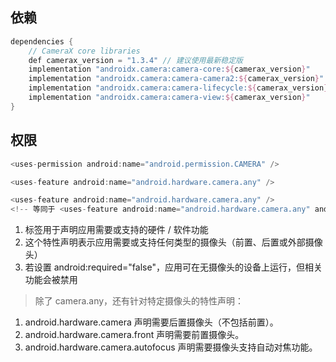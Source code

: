 ## 依赖
```kotlin
dependencies {
    // CameraX core libraries
    def camerax_version = "1.3.4" // 建议使用最新稳定版
    implementation "androidx.camera:camera-core:${camerax_version}"
    implementation "androidx.camera:camera-camera2:${camerax_version}"
    implementation "androidx.camera:camera-lifecycle:${camerax_version}"
    implementation "androidx.camera:camera-view:${camerax_version}"
}
```

## 权限
```kotlin
<uses-permission android:name="android.permission.CAMERA" />

<uses-feature android:name="android.hardware.camera.any" />

<uses-feature android:name="android.hardware.camera.any" />
<!-- 等同于 <uses-feature android:name="android.hardware.camera.any" android:required="true" /> -->
```
1. <uses-feature> 标签用于声明应用需要或支持的硬件 / 软件功能
2. 这个特性声明表示应用需要或支持任何类型的摄像头（前置、后置或外部摄像头）
3. 若设置 android:required="false"，应用可在无摄像头的设备上运行，但相关功能会被禁用

> 除了 camera.any，还有针对特定摄像头的特性声明：

1. android.hardware.camera
声明需要后置摄像头（不包括前置）。
2. android.hardware.camera.front
声明需要前置摄像头。
3. android.hardware.camera.autofocus
声明需要摄像头支持自动对焦功能。